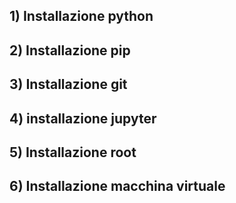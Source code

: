 ## 1) Installazione python


## 2) Installazione pip


## 3) Installazione git


## 4) installazione jupyter


## 5) Installazione root


## 6) Installazione macchina virtuale
